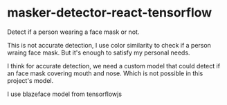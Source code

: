 # masker-detector-react-tensorflow
Detect if a person wearing a face mask or not.

This is not accurate detection, I use color similarity to check if a person wraing face mask.
But it's enough to satisfy my personal needs.

I think for accurate detection, we need a custom model that could detect if an face mask covering mouth and nose. Which is not possible in this project's model.

I use blazeface model from tensorflowjs
